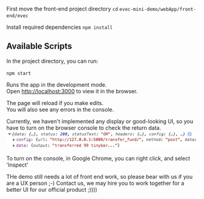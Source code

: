 First move the front-end project directory
`cd` `evec-mini-demo/webApp/front-end/evec`

Install required dependencies
`npm install`


## Available Scripts

In the project directory, you can run:

`npm start`

Runs the app in the development mode.<br>
Open [http://localhost:3000](http://localhost:3000) to view it in the browser.

The page will reload if you make edits.<br>
You will also see any errors in the console.

Currently, we haven't implemented any display or good-looking UI, so you have to turn on the browser console to check the return data. 
![console output](../../../pic/front_output.jpeg)

To turn on the console, in Google Chrome, you can right click, and select 'Inspect'


THe demo still needs a lot of front end work, so please bear with us if you are a UX person ;-) Contact us, we may hire you to work together for a better UI for our official product ;))))


